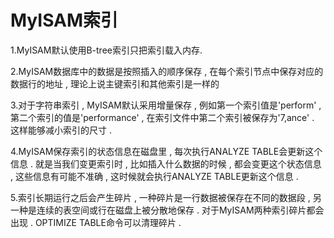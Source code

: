 # MyISAM索引

1.MyISAM默认使用B-tree索引只把索引载入内存.

2.MyISAM数据库中的数据是按照插入的顺序保存 , 在每个索引节点中保存对应的数据行的地址 , 理论上说主键索引和其他索引是一样的

3.对于字符串索引 , MyISAM默认采用增量保存 , 例如第一个索引值是'perform' , 第二个索引的值是'performance' , 在索引文件中第二个索引被保存为'7,ance' . 这样能够减小索引的尺寸 . 

4.MyISAM保存索引的状态信息在磁盘里 , 每次执行ANALYZE TABLE会更新这个信息 . 就是当我们变更索引时 , 比如插入什么数据的时候 , 都会变更这个状态信息 , 这些信息有可能不准确 , 这时候就会执行ANALYZE TABLE更新这个信息 . 

5.索引长期运行之后会产生碎片 , 一种碎片是一行数据被保存在不同的数据段 , 另一种是连续的表空间或行在磁盘上被分散地保存 . 对于MyISAM两种索引碎片都会出现 . OPTIMIZE TABLE命令可以清理碎片 . 



